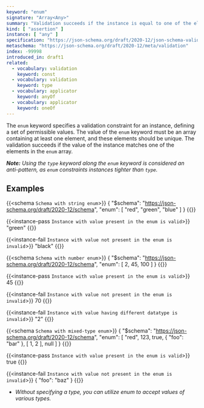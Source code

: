 ```yaml
---
keyword: "enum"
signature: "Array<Any>"
summary: "Validation succeeds if the instance is equal to one of the elements in this keyword's array value."
kind: [ "assertion" ]
instance: [ "any" ]
specification: "https://json-schema.org/draft/2020-12/json-schema-validation.html#section-6.1.2"
metaschema: "https://json-schema.org/draft/2020-12/meta/validation"
index: -99998
introduced_in: draft1
related:
  - vocabulary: validation
    keyword: const
  - vocabulary: validation
    keyword: type
  - vocabulary: applicator
    keyword: anyOf
  - vocabulary: applicator
    keyword: oneOf
---
```


The `enum` keyword specifies a validation constraint for an instance, defining a set of permissible values. The value of the `enum` keyword must be an array containing at least one element, and these elements should be unique. The validation succeeds if the value of the instance matches one of the elements in the `enum` array.

_**Note:** Using the `type` keyword along the `enum` keyword is considered an anti-pattern, as `enum` constraints instances tighter than `type`._

## Examples

{{<schema `Schema with string enum`>}}
{
  "$schema": "https://json-schema.org/draft/2020-12/schema",
  "enum": [ "red", "green", "blue" ]
}
{{</schema>}}

{{<instance-pass `Instance with value present in the enum is valid`>}}
"green"
{{</instance-pass>}}

{{<instance-fail `Instance with value not present in the enum is invalid`>}}
"black"
{{</instance-fail>}}

{{<schema `Schema with number enum`>}}
{
  "$schema": "https://json-schema.org/draft/2020-12/schema",
  "enum": [ 2, 45, 100 ]
}
{{</schema>}}

{{<instance-pass `Instance with value present in the enum is valid`>}}
45
{{</instance-pass>}}

{{<instance-fail `Instance with value not present in the enum is invalid`>}}
70
{{</instance-fail>}}

{{<instance-fail `Instance with value having different datatype is invalid`>}}
"2"
{{</instance-fail>}}

{{<schema `Schema with mixed-type enum`>}}
{
  "$schema": "https://json-schema.org/draft/2020-12/schema",
  "enum": [ "red", 123, true, { "foo": "bar" }, [ 1, 2 ], null ]
}
{{</schema>}}

{{<instance-pass `Instance with value present in the enum is valid`>}}
true
{{</instance-pass>}}

{{<instance-fail `Instance with value not present in the enum is invalid`>}}
{ "foo": "baz" }
{{</instance-fail>}}
-  _Without specifying a type, you can utilize enum to accept values of various types._
